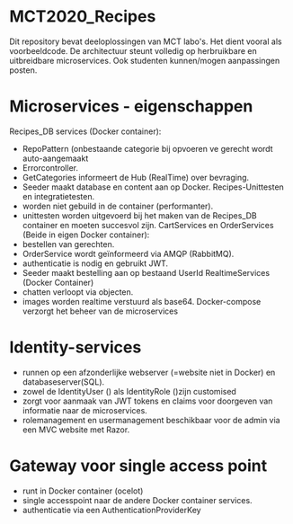 # MCT2020_Recipes
Dit repository bevat deeloplossingen van MCT labo's.
Het dient vooral als voorbeeldcode. 
De architectuur steunt volledig op herbruikbare en uitbreidbare microservices. 
Ook studenten kunnen/mogen aanpassingen posten. 

# Microservices - eigenschappen
Recipes_DB services (Docker container): 
- RepoPattern (onbestaande categorie bij opvoeren ve gerecht wordt auto-aangemaakt
- Errorcontroller.
- GetCategories informeert de Hub (RealTime) over bevraging.
- Seeder maakt database en content aan op Docker.
Recipes-Unittesten en integratietesten.
- worden niet gebuild in de container (performanter).
- unittesten worden uitgevoerd bij het maken van de Recipes_DB container en moeten succesvol zijn.
CartServices en OrderServices (Beide in eigen Docker container):
- bestellen van gerechten.
- OrderService wordt geïnformeerd via AMQP (RabbitMQ).
- authenticatie is nodig en gebruikt JWT.
- Seeder maakt bestelling aan op bestaand UserId
RealtimeServices (Docker Container)
- chatten verloopt via objecten.
- images worden realtime verstuurd als base64.
Docker-compose verzorgt het beheer van de microservices

# Identity-services
- runnen op een afzonderlijke webserver (=website niet in Docker) en databaseserver(SQL).
- zowel de IdentityUser (<User>)  als IdentityRole (<Role>)zijn customised 
- zorgt voor aanmaak van JWT tokens en claims voor doorgeven van informatie naar de microservices.
- rolemanagement en usermanagement beschikbaar voor de admin via een MVC website met Razor. 
  
# Gateway voor single access point
- runt in Docker container (ocelot) 
- single accesspoint naar de andere Docker container services.
- authenticatie  via een AuthenticationProviderKey



